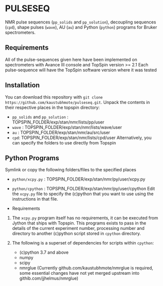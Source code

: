 # PULSESEQ
NMR pulse sequences (`pp_solids` and `pp_solution`), decoupling sequences (`cpd`), shape pulses (`wave`), AU (`au`) and Python (`python`) programs for Bruker spectrometers.

## Requirements
All of the pulse-sequences given here have been implemented on spectrometers with Avance III console and TopSpin version >= 2.1
Each pulse-sequence will have the TopSpin software version where it was tested

## Installation
You can download this repository with `git clone https://github.com/kaustubhmote/pulseseq.git`. Unpack the contents in their respective places in the topspin directory:
- `pp_solids` and `pp_solution` : TOPSPIN_FOLDER/exp/stan/nmr/lists/pp/user
- `wave` : TOPSPIN_FOLDER/exp/stan/nmr/lists/wave/user
- `au` : TOPSPIN_FOLDER/exp/stan/nmr/au/src/user
- `cpd`: TOPSPIN_FOLDER/exp/stan/nmr/lists/cpd/user
Alternatively, you can specify the folders to use directly from Topspin


## Python Programs
Symlink or copy the following folders/files to the specified places
- `python/xcpy.py` : TOPSPIN_FOLDER/exp/stan/nmr/py/user/xcpy.py
- `python/cpython` : TOPSPIN_FOLDER/exp/stan/nmr/py/user/cpython 
Edit the `xcpy.py` file to specify the (c)python that you want to use using
the instructions in that file.

- Requirements

1. The `xcpy.py` program itself has no requirements, it can be executed from Jython that
ships with Topspin. This programs exists to pass in the details of the current experiment 
number, processing number and directory to another (c)python script stored in `cpython` directory.

2. The following is a superset of dependencies for scripts within `cpython`: 
   - (c)python 3.7 and above
   - numpy
   - scipy
   - nmrglue (Currently github.com/kaustubhmote/nmrglue is required, some essential changes 
              have not yet merged upstream into githib.com/jjhelmus/nmrglue) 
 


